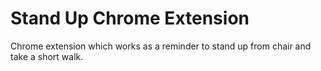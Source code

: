 # Stand Up Chrome Extension
Chrome extension which works as a reminder to stand up from chair and take a short walk.
